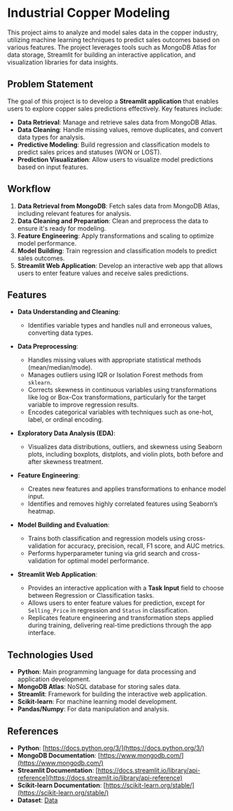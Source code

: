 # Industrial Copper Modeling

This project aims to analyze and model sales data in the copper industry, utilizing machine learning techniques to predict sales outcomes based on various features. The project leverages tools such as MongoDB Atlas for data storage, Streamlit for building an interactive application, and visualization libraries for data insights.

## Problem Statement

The goal of this project is to develop a **Streamlit application** that enables users to explore copper sales predictions effectively. Key features include:

- **Data Retrieval**: Manage and retrieve sales data from MongoDB Atlas.
- **Data Cleaning**: Handle missing values, remove duplicates, and convert data types for analysis.
- **Predictive Modeling**: Build regression and classification models to predict sales prices and statuses (WON or LOST).
- **Prediction Visualization**: Allow users to visualize model predictions based on input features.

## Workflow

1. **Data Retrieval from MongoDB**: Fetch sales data from MongoDB Atlas, including relevant features for analysis.
2. **Data Cleaning and Preparation**: Clean and preprocess the data to ensure it's ready for modeling.
3. **Feature Engineering**: Apply transformations and scaling to optimize model performance.
4. **Model Building**: Train regression and classification models to predict sales outcomes.
5. **Streamlit Web Application**: Develop an interactive web app that allows users to enter feature values and receive sales predictions.


## Features

- **Data Understanding and Cleaning**:
  - Identifies variable types and handles null and erroneous values, converting data types.

- **Data Preprocessing**:
  - Handles missing values with appropriate statistical methods (mean/median/mode).
  - Manages outliers using IQR or Isolation Forest methods from `sklearn`.
  - Corrects skewness in continuous variables using transformations like log or Box-Cox transformations, particularly for the target variable to improve regression results.
  - Encodes categorical variables with techniques such as one-hot, label, or ordinal encoding.

- **Exploratory Data Analysis (EDA)**:
  - Visualizes data distributions, outliers, and skewness using Seaborn plots, including boxplots, distplots, and violin plots, both before and after skewness treatment.

- **Feature Engineering**:
  - Creates new features and applies transformations to enhance model input.
  - Identifies and removes highly correlated features using Seaborn’s heatmap.

- **Model Building and Evaluation**:
  - Trains both classification and regression models using cross-validation for accuracy, precision, recall, F1 score, and AUC metrics.
  - Performs hyperparameter tuning via grid search and cross-validation for optimal model performance.

- **Streamlit Web Application**:
  - Provides an interactive application with a **Task Input** field to choose between Regression or Classification tasks.
  - Allows users to enter feature values for prediction, except for `Selling_Price` in regression and `Status` in classification.
  - Replicates feature engineering and transformation steps applied during training, delivering real-time predictions through the app interface.


## Technologies Used

- **Python**: Main programming language for data processing and application development.
- **MongoDB Atlas**: NoSQL database for storing sales data.
- **Streamlit**: Framework for building the interactive web application.
- **Scikit-learn**: For machine learning model development.
- **Pandas/Numpy**: For data manipulation and analysis.

## References

- **Python**: [https://docs.python.org/3/](https://docs.python.org/3/)
- **MongoDB Documentation**: [https://www.mongodb.com/](https://www.mongodb.com/)
- **Streamlit Documentation**: [https://docs.streamlit.io/library/api-reference](https://docs.streamlit.io/library/api-reference)
- **Scikit-learn Documentation**: [https://scikit-learn.org/stable/](https://scikit-learn.org/stable/)
- **Dataset**: [Data](https://docs.google.com/spreadsheets/d/18eR6DBe5TMWU9FnIewaGtsepDbV4BOyr/edit?usp=sharing&ouid=104970222914596366601&rtpof=true&sd=true)
